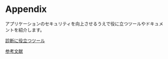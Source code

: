 # Appendix

アプリケーションのセキュリティを向上させるうえで役に立つツールやドキュメントを紹介します。

[診断に役立つツール](appendix/tools.md)

[参考文献](appendix/documents.md)
